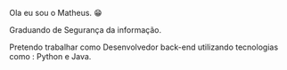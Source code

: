 Ola eu sou o Matheus. 😁

Graduando de Segurança da informação.

Pretendo trabalhar como Desenvolvedor back-end utilizando tecnologias como : Python e Java.

